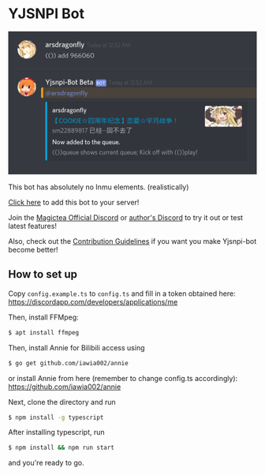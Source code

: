 # YJSNPI Bot

![example](example.png)

This bot has absolutely no Inmu elements. (realistically)

[Click here](https://discordbots.org/bot/479293634831843328) to add this bot to your server!

Join the [Magictea Official Discord](https://discord.gg/8RVjgt4) or [author's Discord](https://discord.gg/7sWkRg2) to try it out or test latest features!

Also, check out the [Contribution Guidelines](./CONTRIBUTING.md) if you want you make Yjsnpi-bot become better!

## How to set up

Copy `config.example.ts` to `config.ts` and fill in a token obtained here:
<https://discordapp.com/developers/applications/me>

Then, install FFMpeg:
```bash
$ apt install ffmpeg
```

Then, install Annie for Bilibili access using 

```bash
$ go get github.com/iawia002/annie
```

or install Annie from here (remember to change config.ts accordingly): <https://github.com/iawia002/annie>

Next, clone the directory and run

```bash
$ npm install -g typescript
```

After installing typescript, run

```bash
$ npm install && npm run start
```

and you're ready to go.
